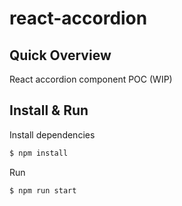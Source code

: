 # react-accordion

## Quick Overview

React accordion component POC (WIP)

## Install & Run

Install dependencies
```sh
$ npm install
```
Run
```sh
$ npm run start
```
